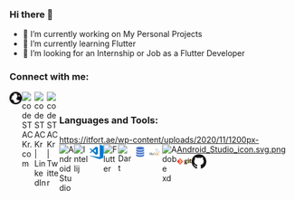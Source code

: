 ### Hi there 👋


- 🔭 I’m currently working on My Personal Projects
- 🌱 I’m currently learning Flutter
- 🤔 I’m looking for an Internship or Job as a Flutter Developer

### Connect with me:

[<img align="left" alt="codeSTACKr.com" width="22px" src="https://raw.githubusercontent.com/iconic/open-iconic/master/svg/globe.svg" />](https://ahmedshawkyahmed.github.io/Online_Resume/)
[<img align="left" alt="codeSTACKr.com" width="22px" src="https://image.flaticon.com/icons/svg/386/386605.svg" />](mailto:shawkyahmed392@gmail.com)
[<img align="left" alt="codeSTACKr | LinkedIn" width="22px" src="https://cdn.jsdelivr.net/npm/simple-icons@v3/icons/linkedin.svg" />](https://www.linkedin.com/in/ahmed-shawky-ahmed/)
[<img align="left" alt="codeSTACKr | Twitter" width="22px" src="https://cdn.jsdelivr.net/npm/simple-icons@v3/icons/twitter.svg" />](https://twitter.com/AhmedSh4869)

<br />

### Languages and Tools:
https://itfort.ae/wp-content/uploads/2020/11/1200px-Android_Studio_icon.svg.png
<img align="left" alt="Android Studio" width="26px" src="https://itfort.ae/wp-content/uploads/2020/11/1200px-Android_Studio_icon.svg.png" />
<img align="left" alt="Intellij" width="26px" src="https://1.bp.blogspot.com/--8qgtWK15rE/V2Ij9pPufbI/AAAAAAAAJsw/1iwzcuKIvIcALAvztITv1BBHHqyvv3D1QCK4B/s320/IJ.png" />
<img align="left" alt="Visual Studio Code" width="26px" src="https://raw.githubusercontent.com/github/explore/80688e429a7d4ef2fca1e82350fe8e3517d3494d/topics/visual-studio-code/visual-studio-code.png" />
<img align="left" alt="Flutter" width="26px" src="https://cdn-images-1.medium.com/max/1200/1*5-aoK8IBmXve5whBQM90GA.png" />
<img align="left" alt="Dart" width="26px" src="https://avatars3.githubusercontent.com/u/1609975?v=3&s=280" />
<img align="left" alt="SQL" width="26px" src="https://raw.githubusercontent.com/github/explore/80688e429a7d4ef2fca1e82350fe8e3517d3494d/topics/sql/sql.png" />
<img align="left" alt="MySQL" width="26px" src="https://raw.githubusercontent.com/github/explore/80688e429a7d4ef2fca1e82350fe8e3517d3494d/topics/mysql/mysql.png" />
<img align="left" alt="Adobe xd" width="26px" src="https://upload.wikimedia.org/wikipedia/commons/thumb/c/c2/Adobe_XD_CC_icon.svg/1200px-Adobe_XD_CC_icon.svg.png" />
<img align="left" alt="Git" width="26px" src="https://raw.githubusercontent.com/github/explore/80688e429a7d4ef2fca1e82350fe8e3517d3494d/topics/git/git.png" />
<img align="left" alt="GitHub" width="26px" src="https://raw.githubusercontent.com/github/explore/78df643247d429f6cc873026c0622819ad797942/topics/github/github.png" />


<br />
